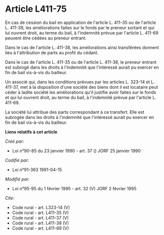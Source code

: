 # Article L411-75

En cas de cession du bail en application de l'article L. 411-35 ou de l'article L. 411-38, les améliorations faites sur le
fonds par le preneur sortant et qui lui ouvrent droit, au terme du bail, à l'indemnité prévue par l'article L. 411-69 peuvent
être cédées au preneur entrant. 

Dans le cas de l'article L. 411-38, les améliorations ainsi transférées donnent lieu à l'attribution de parts au profit du
cédant. 

Dans le cas de l'article L. 411-35 ou de l'article L. 411-38, le preneur entrant est subrogé dans les droits à l'indemnité
que l'intéressé aurait pu exercer en fin de bail vis-à-vis du bailleur. 

Un associé qui, dans les conditions prévues par les articles L. 323-14 et L. 411-37, met à la disposition d'une société des
biens dont il est locataire peut céder à ladite société les améliorations qu'il justifie avoir faites sur le fonds et qui lui
ouvrent droit, au terme du bail, à l'indemnité prévue par l'article L. 411-69. 

La société lui attribue des parts correspondant à ce transfert. Elle est subrogée dans les droits à l'indemnité que
l'intéressé aurait pu exercer en fin de bail vis-à-vis du bailleur.

**Liens relatifs à cet article**

_Créé par_:

  - Loi n°90-85 du 23 janvier 1990 - art. 37 () JORF 25 janvier 1990

_Codifié par_:

  - Loi n°91-363 1991-04-15

_Modifié par_:

  - Loi n°95-95 du 1 février 1995 - art. 32 (V) JORF 2 février 1995

_Cite_:

  - Code rural - art. L323-14 (V)
  - Code rural - art. L411-35 (V)
  - Code rural - art. L411-37 (V)
  - Code rural - art. L411-38 (V)
  - Code rural - art. L411-69 (V)
